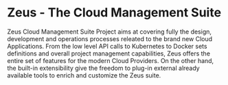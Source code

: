 # Zeus - The Cloud Management Suite

Zeus Cloud Management Suite Project aims at covering fully the design, development and operations processes 
releated to the brand new Cloud Applications.
From the low level API calls to Kubernetes to Docker sets definitions and overall project management capabilities,
Zeus offers the entire set of features for the modern Cloud Providers. On the other hand, the built-in extensibility
give the freedom to plug-in external already available tools to enrich and customize the Zeus suite.
